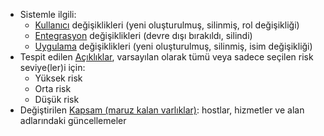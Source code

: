 * Sistemle ilgili:
    * [Kullanıcı](../../../user-guides/settings/users.md) değişiklikleri (yeni oluşturulmuş, silinmiş, rol değişikliği)
    * [Entegrasyon](integrations-intro.md) değişiklikleri (devre dışı bırakıldı, silindi)
    * [Uygulama](../../../user-guides/settings/applications.md) değişiklikleri (yeni oluşturulmuş, silinmiş, isim değişikliği)
* Tespit edilen [Açıklıklar](../../../glossary-en.md#vulnerability), varsayılan olarak tümü veya sadece seçilen risk seviye(ler)i için:
    * Yüksek risk
    * Orta risk
    * Düşük risk
* Değiştirilen [Kapsam (maruz kalan varlıklar)](../../scanner.md): hostlar, hizmetler ve alan adlarındaki güncellemeler